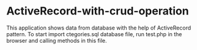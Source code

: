 # ActiveRecord-with-crud-operation

This application shows data from database with the help of ActiveRecord pattern.
To start import ctegories.sql database file, run test.php in the browser and calling methods in this file. 

